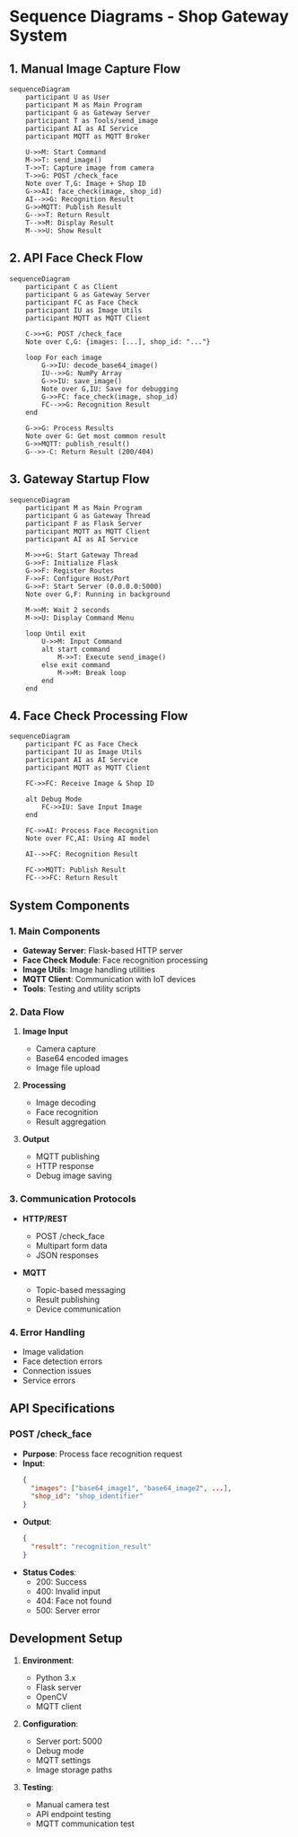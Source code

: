 # Sequence Diagrams - Shop Gateway System

## 1. Manual Image Capture Flow

```mermaid
sequenceDiagram
    participant U as User
    participant M as Main Program
    participant G as Gateway Server
    participant T as Tools/send_image
    participant AI as AI Service
    participant MQTT as MQTT Broker

    U->>M: Start Command
    M->>T: send_image()
    T->>T: Capture image from camera
    T->>G: POST /check_face
    Note over T,G: Image + Shop ID
    G->>AI: face_check(image, shop_id)
    AI-->>G: Recognition Result
    G->>MQTT: Publish Result
    G-->>T: Return Result
    T-->>M: Display Result
    M-->>U: Show Result
```

## 2. API Face Check Flow

```mermaid
sequenceDiagram
    participant C as Client
    participant G as Gateway Server
    participant FC as Face Check
    participant IU as Image Utils
    participant MQTT as MQTT Client

    C->>+G: POST /check_face
    Note over C,G: {images: [...], shop_id: "..."}
    
    loop For each image
        G->>IU: decode_base64_image()
        IU-->>G: NumPy Array
        G->>IU: save_image()
        Note over G,IU: Save for debugging
        G->>FC: face_check(image, shop_id)
        FC-->>G: Recognition Result
    end

    G->>G: Process Results
    Note over G: Get most common result
    G->>MQTT: publish_result()
    G-->>-C: Return Result (200/404)
```

## 3. Gateway Startup Flow

```mermaid
sequenceDiagram
    participant M as Main Program
    participant G as Gateway Thread
    participant F as Flask Server
    participant MQTT as MQTT Client
    participant AI as AI Service

    M->>+G: Start Gateway Thread
    G->>F: Initialize Flask
    G->>F: Register Routes
    F->>F: Configure Host/Port
    G->>F: Start Server (0.0.0.0:5000)
    Note over G,F: Running in background

    M->>M: Wait 2 seconds
    M->>U: Display Command Menu
    
    loop Until exit
        U->>M: Input Command
        alt start command
            M->>T: Execute send_image()
        else exit command
            M->>M: Break loop
        end
    end
```

## 4. Face Check Processing Flow

```mermaid
sequenceDiagram
    participant FC as Face Check
    participant IU as Image Utils
    participant AI as AI Service
    participant MQTT as MQTT Client

    FC->>FC: Receive Image & Shop ID
    
    alt Debug Mode
        FC->>IU: Save Input Image
    end

    FC->>AI: Process Face Recognition
    Note over FC,AI: Using AI model
    
    AI-->>FC: Recognition Result
    
    FC->>MQTT: Publish Result
    FC-->>FC: Return Result
```

## System Components

### 1. Main Components
- **Gateway Server**: Flask-based HTTP server
- **Face Check Module**: Face recognition processing
- **Image Utils**: Image handling utilities
- **MQTT Client**: Communication with IoT devices
- **Tools**: Testing and utility scripts

### 2. Data Flow
1. **Image Input**
   - Camera capture
   - Base64 encoded images
   - Image file upload

2. **Processing**
   - Image decoding
   - Face recognition
   - Result aggregation

3. **Output**
   - MQTT publishing
   - HTTP response
   - Debug image saving

### 3. Communication Protocols
- **HTTP/REST**
  - POST /check_face
  - Multipart form data
  - JSON responses

- **MQTT**
  - Topic-based messaging
  - Result publishing
  - Device communication

### 4. Error Handling
- Image validation
- Face detection errors
- Connection issues
- Service errors

## API Specifications

### POST /check_face
- **Purpose**: Process face recognition request
- **Input**:
  ```json
  {
    "images": ["base64_image1", "base64_image2", ...],
    "shop_id": "shop_identifier"
  }
  ```
- **Output**:
  ```json
  {
    "result": "recognition_result"
  }
  ```
- **Status Codes**:
  - 200: Success
  - 400: Invalid input
  - 404: Face not found
  - 500: Server error

## Development Setup
1. **Environment**:
   - Python 3.x
   - Flask server
   - OpenCV
   - MQTT client

2. **Configuration**:
   - Server port: 5000
   - Debug mode
   - MQTT settings
   - Image storage paths

3. **Testing**:
   - Manual camera test
   - API endpoint testing
   - MQTT communication test 